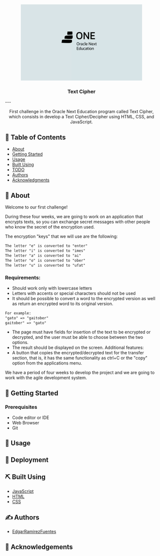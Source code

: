 <p align="center">
  <a href="" rel="noopener">
 <img width=400px height=250px src="./assets/img/one.jpg" alt="Project logo"></a>
</p>

<h3 align="center">Text Cipher</h3>
---

<p align="center"> 
  First challenge in the Oracle Next Education program called Text Cipher, which consists in develop a Text Cipher/Decipher using HTML, CSS, and JavaScript.
</p>

## 📝 Table of Contents

- [About](#about)
- [Getting Started](#getting_started)
- [Usage](#usage)
- [Built Using](#built_using)
- [TODO](../TODO.md)
- [Authors](#authors)
- [Acknowledgments](#acknowledgement)

## 🧐 About <a name = "about"></a>

Welcome to our first challenge!

During these four weeks, we are going to work on an application that encrypts texts, so you can exchange secret messages with other people who know the secret of the encryption used.

The encryption "keys" that we will use are the following:

```
The letter "e" is converted to "enter"
The letter "i" is converted to "imes"
The letter "a" is converted to "ai"
The letter "o" is converted to "ober"
The letter "u" is converted to "ufat"
```

### Requirements:
- Should work only with lowercase letters
- Letters with accents or special characters should not be used
- It should be possible to convert a word to the encrypted version as well as return an encrypted word to its original version.

```
For example:  
"gato" => "gaitober"  
gaitober" => "gato"
```

- The page must have fields for
insertion of the text to be encrypted or decrypted, and the user must be able to choose between the two options.
- The result should be displayed on the screen.
Additional features:
- A button that copies the encrypted/decrypted text for the transfer section, that is, it has the same functionality as ctrl+C or the "copy" option from the applications menu.

We have a period of four weeks to develop the project and we are going to work with the agile development system.


## 🏁 Getting Started <a name = "getting_started"></a>

### Prerequisites
- Code editor or IDE
- Web Browser
- Git

## 🎈 Usage <a name="usage"></a>


## 🚀 Deployment <a name = "deployment"></a>


## ⛏️ Built Using <a name = "built_using"></a>

- [JavaScript](https://www.w3schools.com/JS/)
- [HTML](https://www.w3schools.com/html/)
- [CSS](https://www.w3schools.com/CSS/)

## ✍️ Authors <a name = "authors"></a>

- [EdgarRamirezFuentes](https://github.com/EdgarRamirezFuentes)

## 🎉 Acknowledgements <a name = "acknowledgement"></a>

